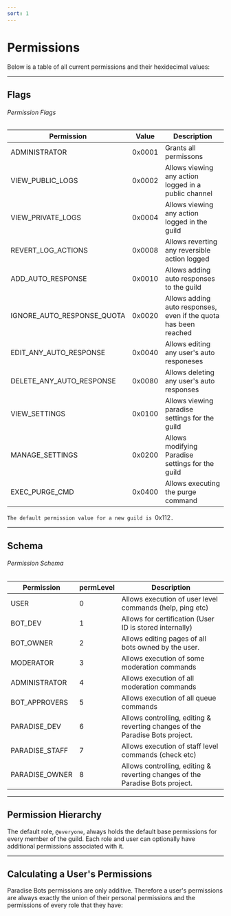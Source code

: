 ```yaml
---
sort: 1
---
```


# Permissions

Below is a table of all current permissions and their hexidecimal values:

---

## Flags

###### Permission Flags

| Permission                 | Value                  | Description                                                 |
| -------------------------- | ---------------------- | ----------------------------------------------------------- |
| ADMINISTRATOR              | 0x0001                 | Grants all permissons |
| VIEW_PUBLIC_LOGS           | 0x0002                 | Allows viewing any action logged in a public channel |
| VIEW_PRIVATE_LOGS          | 0x0004                 | Allows viewing any action logged in the guild |
| REVERT_LOG_ACTIONS         | 0x0008                 | Allows reverting any reversible action logged |
| ADD_AUTO_RESPONSE          | 0x0010                 | Allows adding auto responses to the guild |
| IGNORE_AUTO_RESPONSE_QUOTA | 0x0020                 | Allows adding auto responses, even if the quota has been reached  |
| EDIT_ANY_AUTO_RESPONSE     | 0x0040                 | Allows editing any user's auto responeses |
| DELETE_ANY_AUTO_RESPONSE   | 0x0080                 | Allows deleting any user's auto responses |
| VIEW_SETTINGS              | 0x0100                 | Allows viewing paradise settings for the guild |
| MANAGE_SETTINGS            | 0x0200                 | Allows modifying Paradise settings for the guild |
| EXEC_PURGE_CMD             | 0x0400                 | Allows executing the purge command |

`The default permission value for a new guild is `0x112`.`

---

## Schema

###### Permission Schema

| Permission                 | permLevel              | Description                                                 |
| -------------------------- | ---------------------- | ----------------------------------------------------------- |
| USER                       | 0                      | Allows execution of user level commands (help, ping etc) |
| BOT_DEV                    | 1                      | Allows for certification (User ID is stored internally) |
| BOT_OWNER                  | 2                      | Allows editing pages of all bots owned by the user. |
| MODERATOR                  | 3                      | Allows execution of some moderation commands |
| ADMINISTRATOR              | 4                      | Allows execution of all moderation commands |
| BOT_APPROVERS              | 5                      | Allows execution of all queue commands |
| PARADISE_DEV               | 6                      | Allows controlling, editing & reverting changes of the Paradise Bots project. |
| PARADISE_STAFF             | 7                      | Allows execution of staff level commands (check etc) |
| PARADISE_OWNER             | 8                      | Allows controlling, editing & reverting changes of the Paradise Bots project. |

---

## Permission Hierarchy

The default role, `@everyone`, always holds the default base permissions for every member of the guild. Each role and user can optionally have additional permissions associated with it.

---

## Calculating a User's Permissions

Paradise Bots permissions are only additive. Therefore a user's permissions are always exactly the union of their personal permissions and the permissions of every role that they have:

